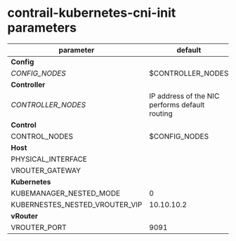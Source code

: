 # contrail-kubernetes-cni-init parameters

| parameter                      | default                                        |
| ------------------------------ | ---------------------------------------------- |
| **Config**                     |                                                |
| *CONFIG_NODES*                 | $CONTROLLER_NODES                              |
| **Controller**                 |                                                |
| *CONTROLLER_NODES*             | IP address of the NIC performs default routing |
| **Control**                    |                                                |
| CONTROL_NODES                  | $CONFIG_NODES                                  |
| **Host**                       |                                                |
| PHYSICAL_INTERFACE             |                                                |
| VROUTER_GATEWAY                |                                                |
| **Kubernetes**                 |                                                |
| KUBEMANAGER_NESTED_MODE        | 0                                              |
| KUBERNESTES_NESTED_VROUTER_VIP | 10.10.10.2                                     |
| **vRouter**                    |                                                |
| VROUTER_PORT                   | 9091                                           |
